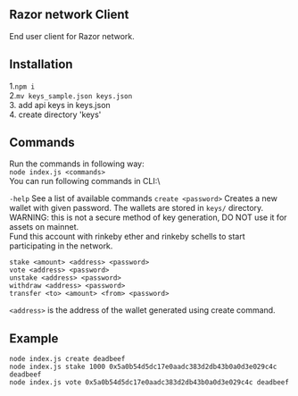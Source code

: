 ## Razor network Client
End user client for Razor network.
## Installation
1.`npm i` \
2.`mv keys_sample.json keys.json`\
3. add api keys in keys.json\
4. create directory 'keys'


## Commands
Run the commands in following way:\
    `node index.js <commands>`\
You can run following commands in CLI:\

`-help` See a list of available commands
`create <password>`  Creates a new wallet with given password. The wallets are stored in `keys/` directory.
WARNING: this is not a secure method of key generation, DO NOT use it for assets on mainnet.\
Fund this account with rinkeby ether and rinkeby schells to start participating in the network.

    stake <amount> <address> <password>
    vote <address> <password>
    unstake <address> <password>
    withdraw <address> <password>
    transfer <to> <amount> <from> <password>
`<address>` is the address of the wallet generated using create command.

## Example

    node index.js create deadbeef
    node index.js stake 1000 0x5a0b54d5dc17e0aadc383d2db43b0a0d3e029c4c deadbeef
    node index.js vote 0x5a0b54d5dc17e0aadc383d2db43b0a0d3e029c4c deadbeef
